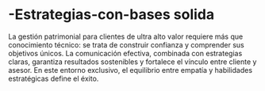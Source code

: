 # -Estrategias-con-bases solida
La gestión patrimonial para clientes de ultra alto valor requiere más que conocimiento técnico: se trata de construir confianza y comprender sus objetivos únicos. La comunicación efectiva, combinada con estrategias claras, garantiza resultados sostenibles y fortalece el vínculo entre cliente y asesor. En este entorno exclusivo, el equilibrio entre empatía y habilidades estratégicas define el éxito.
